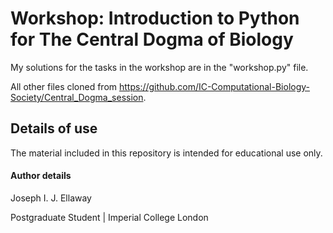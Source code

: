 # Workshop: Introduction to Python for The Central Dogma of Biology
My solutions for the tasks in the workshop are in the "workshop.py" file.

All other files cloned from https://github.com/IC-Computational-Biology-Society/Central_Dogma_session.


## Details of use
The material included in this repository is intended for educational use only. 

#### Author details
Joseph I. J. Ellaway

Postgraduate Student  |  Imperial College London
